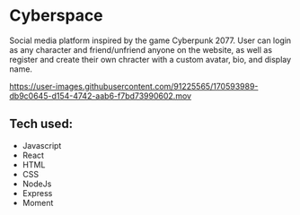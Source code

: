 # Cyberspace


Social media platform inspired by the game Cyberpunk 2077. User can login as any character and friend/unfriend anyone on the website, as well as register and create their own chracter with a custom avatar, bio, and display name. 

https://user-images.githubusercontent.com/91225565/170593989-db9c0645-d154-4742-aab6-f7bd73990602.mov


## Tech used: 

- Javascript
- React
- HTML
- CSS
- NodeJs
- Express
- Moment

